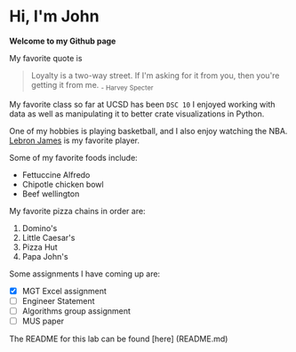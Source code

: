 # Hi, I'm John

**Welcome to my Github page**

My favorite quote is 
> Loyalty is a two-way street. If I'm asking for it from you, then you're getting it from me.
<sub>- Harvey Specter</sub>

My favorite class so far at UCSD has been `DSC 10` 
I enjoyed working with data as well as manipulating it to better crate visualizations in Python.

One of my hobbies is playing basketball, and I also enjoy watching the NBA. [Lebron James](https://en.wikipedia.org/wiki/LeBron_James) is my favorite player.

Some of my favorite foods include:
- Fettuccine Alfredo
- Chipotle chicken bowl
- Beef wellington

My favorite pizza chains in order are:
1. Domino's
2. Little Caesar's
3. Pizza Hut
4. Papa John's

Some assignments I have coming up are:

- [x] MGT Excel assignment
- [ ] Engineer Statement
- [ ] Algorithms group assignment
- [ ] MUS paper 

The README for this lab can be found [here] (README.md)
